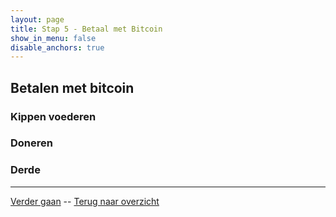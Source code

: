 ```yaml
---
layout: page
title: Stap 5 - Betaal met Bitcoin
show_in_menu: false
disable_anchors: true
---
```


## Betalen met bitcoin

### Kippen voederen

### Doneren

### Derde

---

[Verder gaan](stap6.md) --
[Terug naar overzicht](overzicht.md)
